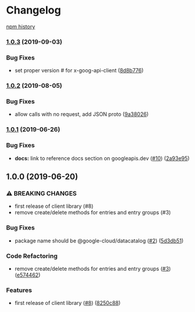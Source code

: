 # Changelog

[npm history][1]

[1]: https://www.npmjs.com/package/@google-cloud/datacatalog?activeTab=versions

### [1.0.3](https://www.github.com/googleapis/nodejs-datacatalog/compare/v1.0.2...v1.0.3) (2019-09-03)


### Bug Fixes

* set proper version # for x-goog-api-client ([8d8b776](https://www.github.com/googleapis/nodejs-datacatalog/commit/8d8b776))

### [1.0.2](https://www.github.com/googleapis/nodejs-datacatalog/compare/v1.0.1...v1.0.2) (2019-08-05)


### Bug Fixes

* allow calls with no request, add JSON proto ([9a38026](https://www.github.com/googleapis/nodejs-datacatalog/commit/9a38026))

### [1.0.1](https://www.github.com/googleapis/nodejs-datacatalog/compare/v1.0.0...v1.0.1) (2019-06-26)


### Bug Fixes

* **docs:** link to reference docs section on googleapis.dev ([#10](https://www.github.com/googleapis/nodejs-datacatalog/issues/10)) ([2a93e95](https://www.github.com/googleapis/nodejs-datacatalog/commit/2a93e95))

## 1.0.0 (2019-06-20)


### ⚠ BREAKING CHANGES

* first release of client library (#8)
* remove create/delete methods for entries and entry groups (#3)

### Bug Fixes

* package name should be @google-cloud/datacatalog ([#2](https://www.github.com/googleapis/nodejs-datacatalog/issues/2)) ([5d3db51](https://www.github.com/googleapis/nodejs-datacatalog/commit/5d3db51))


### Code Refactoring

* remove create/delete methods for entries and entry groups ([#3](https://www.github.com/googleapis/nodejs-datacatalog/issues/3)) ([e574462](https://www.github.com/googleapis/nodejs-datacatalog/commit/e574462))


### Features

* first release of client library ([#8](https://www.github.com/googleapis/nodejs-datacatalog/issues/8)) ([8250c88](https://www.github.com/googleapis/nodejs-datacatalog/commit/8250c88))
